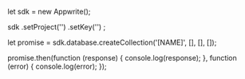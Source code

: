 let sdk = new Appwrite();

sdk
    .setProject('')
    .setKey('')
;

let promise = sdk.database.createCollection('[NAME]', [], [], []);

promise.then(function (response) {
    console.log(response);
}, function (error) {
    console.log(error);
});